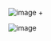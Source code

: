 ![image](https://user-images.githubusercontent.com/57552973/214079293-63d7ea3c-c3c2-4647-b59e-76f0b5cb6945.png)
+


![image](https://user-images.githubusercontent.com/57552973/214079432-ba8c0795-e7b4-408f-a7bc-0392dbabef4a.png)
